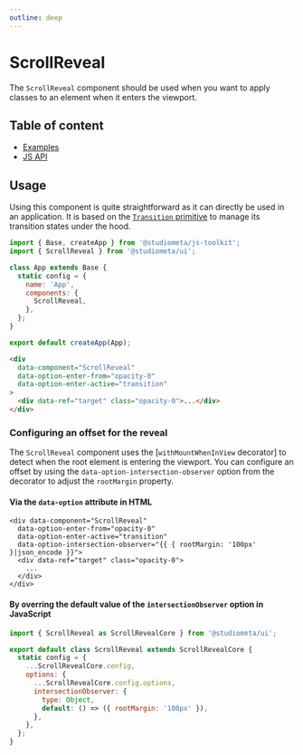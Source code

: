 ```yaml
---
outline: deep
---
```


# ScrollReveal <Badges :texts="badges" />

<script setup>
  import pkg from '@studiometa/ui/atoms/ScrollReveal/package.json';
  const badges = [`v${pkg.version}`, 'JS'];
</script>

The `ScrollReveal` component should be used when you want to apply classes to an element when it enters the viewport.

## Table of content

- [Examples](./examples)
- [JS API](./js-api)

## Usage

Using this component is quite straightforward as it can directly be used in an application. It is based on the [`Transition` primitive](/components/primitives/Transition/) to manage its transition states under the hood.

```js
import { Base, createApp } from '@studiometa/js-toolkit';
import { ScrollReveal } from '@studiometa/ui';

class App extends Base {
  static config = {
    name: 'App',
    components: {
      ScrollReveal,
    },
  };
}

export default createApp(App);
```

```html
<div
  data-component="ScrollReveal"
  data-option-enter-from="opacity-0"
  data-option-enter-active="transition"
>
  <div data-ref="target" class="opacity-0">...</div>
</div>
```

### Configuring an offset for the reveal

The `ScrollReveal` component uses the [`withMountWhenInView` decorator] to detect when the root element is entering the viewport. You can configure an offset by using the `data-option-intersection-observer` option from the decorator to adjust the `rootMargin` property.

#### Via the `data-option` attribute in HTML

```twig {4}
<div data-component="ScrollReveal"
  data-option-enter-from="opacity-0"
  data-option-enter-active="transition"
  data-option-intersection-observer="{{ { rootMargin: '100px' }|json_encode }}">
  <div data-ref="target" class="opacity-0">
    ...
  </div>
</div>
```

#### By overring the default value of the `intersectionObserver` option in JavaScript

```js {8-11}
import { ScrollReveal as ScrollRevealCore } from '@studiometa/ui';

export default class ScrollReveal extends ScrollRevealCore {
  static config = {
    ...ScrollRevealCore.config,
    options: {
      ...ScrollRevealCore.config.options,
      intersectionObserver: {
        type: Object,
        default: () => ({ rootMargin: '100px' }),
      },
    },
  };
}
```
